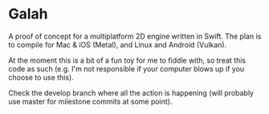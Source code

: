# Galah
A proof of concept for a multiplatform 2D engine written in Swift. The plan is to compile for Mac & iOS (Metal), and Linux and Android (Vulkan).

At the moment this is a bit of a fun toy for me to fiddle with, so treat this code as such (e.g. I'm not responsible if your computer blows up if you choose to use this).

Check the develop branch where all the action is happening (will probably use master for milestone commits at some point).
